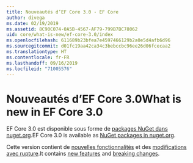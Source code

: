 ```yaml
---
title: Nouveautés d’EF Core 3.0 - EF Core
author: divega
ms.date: 02/19/2019
ms.assetid: 8C90C074-0A5B-4567-AF79-799B7BC78062
uid: core/what-is-new/ef-core-3.0/index
ms.openlocfilehash: 611689b23bfea7e4597466129b2a0e5d4afb6d96
ms.sourcegitcommit: d01fc19aa42ca34c3bebccbc96ee26d06fcecaa2
ms.translationtype: HT
ms.contentlocale: fr-FR
ms.lasthandoff: 09/16/2019
ms.locfileid: "71005576"
---
```

# <a name="what-is-new-in-ef-core-30"></a><span data-ttu-id="3b3c6-102">Nouveautés d’EF Core 3.0</span><span class="sxs-lookup"><span data-stu-id="3b3c6-102">What is new in EF Core 3.0</span></span>

<span data-ttu-id="3b3c6-103">EF Core 3.0 est disponible sous forme de [packages NuGet dans nuget.org](https://www.nuget.org/packages/Microsoft.EntityFrameworkCore/).</span><span class="sxs-lookup"><span data-stu-id="3b3c6-103">EF Core 3.0 is available as [NuGet packages in nuget.org](https://www.nuget.org/packages/Microsoft.EntityFrameworkCore/).</span></span> 

<span data-ttu-id="3b3c6-104">Cette version contient de [nouvelles fonctionnalités](xref:core/what-is-new/ef-core-3.0/features) et des [modifications avec rupture](xref:core/what-is-new/ef-core-3.0/breaking-changes).</span><span class="sxs-lookup"><span data-stu-id="3b3c6-104">It contains [new features](xref:core/what-is-new/ef-core-3.0/features) and [breaking changes](xref:core/what-is-new/ef-core-3.0/breaking-changes).</span></span> 

